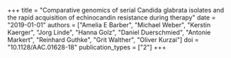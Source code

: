 +++
title = "Comparative genomics of serial Candida glabrata isolates and the rapid acquisition of echinocandin resistance during therapy"
date = "2019-01-01"
authors = ["Amelia E Barber", "Michael Weber", "Kerstin Kaerger", "Jorg Linde", "Hanna Golz", "Daniel Duerschmied", "Antonie Markert", "Reinhard Guthke", "Grit Walther", "Oliver Kurzai"]
doi = "10.1128/AAC.01628-18"
publication_types = ["2"]
+++
